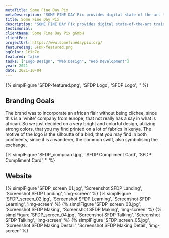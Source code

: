 ```yaml
---
metaTitle: Some Fine Day Pix
metaDescription: "SOME FINE DAY Pix provides digital state-of-the-art training opportunities for African filmmakers."
title: Some Fine Day Pix
description: "SOME FINE DAY Pix provides digital state-of-the-art training opportunities for African filmmakers."
testimonial: 
clientName: Some Fine Day Pix gGmbH
clientPos: 
projectUrl: https://www.somefinedaypix.org/
featuredImg: SFDP-featured.png
bgColor: 1c1c7e
featured: false
tasks: ["Logo Design", "Web Design", "Web Development"]
year: 2021
date: 2021-10-04
---
```

{% simplFigure 'SFDP-featured.png', 'SFDP Logo', 'SFDP Logo', '' %}

## Branding Goals
The brand was to incorporate an african flair without being clichee, since this is a 'white' company from europe, that not really has a say in what is african. So we just decided on a very bright and colorful design, utilizing strong colors, that you my find printed on a lot of fabrics in kenya. The motive of the logo is the silhoutte of a bird, that you may find in both continents, since it is a wanderer, the common swift, also symbolising the exchange.

{% simplFigure 'SFDP_compcard.jpg', 'SFDP Compliment Card', 'SFDP Compliment Card', '' %}

## Website

{% simplFigure 'SFDP_screen_01.jpg', 'Screenshot SFDP Landing', 'Screenshot SFDP Landing', 'img-screen' %}
{% simplFigure 'SFDP_screen_02.jpg', 'Screenshot SFDP Learning', 'Screenshot SFDP Learning', 'img-screen' %}
{% simplFigure 'SFDP_screen_03.jpg', 'Screenshot SFDP Making', 'Screenshot SFDP Making', 'img-screen' %}
{% simplFigure 'SFDP_screen_04.jpg', 'Screenshot SFDP Talking', 'Screenshot SFDP Talking', 'img-screen' %}
{% simplFigure 'SFDP_screen_05.jpg', 'Screenshot SFDP Making Destail', 'Screenshot SFDP Making Detail', 'img-screen' %}
